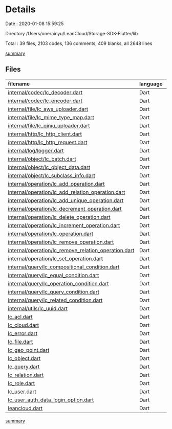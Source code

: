 # Details

Date : 2020-01-08 15:59:25

Directory /Users/onerainyu/LeanCloud/Storage-SDK-Flutter/lib

Total : 39 files,  2103 codes, 136 comments, 409 blanks, all 2648 lines

[summary](results.md)

## Files
| filename | language | code | comment | blank | total |
| :--- | :--- | ---: | ---: | ---: | ---: |
| [internal/codec/lc_decoder.dart](file:///Users/onerainyu/LeanCloud/Storage-SDK-Flutter/lib/internal/codec/lc_decoder.dart) | Dart | 50 | 8 | 5 | 63 |
| [internal/codec/lc_encoder.dart](file:///Users/onerainyu/LeanCloud/Storage-SDK-Flutter/lib/internal/codec/lc_encoder.dart) | Dart | 97 | 2 | 11 | 110 |
| [internal/file/lc_aws_uploader.dart](file:///Users/onerainyu/LeanCloud/Storage-SDK-Flutter/lib/internal/file/lc_aws_uploader.dart) | Dart | 17 | 0 | 5 | 22 |
| [internal/file/lc_mime_type_map.dart](file:///Users/onerainyu/LeanCloud/Storage-SDK-Flutter/lib/internal/file/lc_mime_type_map.dart) | Dart | 199 | 0 | 2 | 201 |
| [internal/file/lc_qiniu_uploader.dart](file:///Users/onerainyu/LeanCloud/Storage-SDK-Flutter/lib/internal/file/lc_qiniu_uploader.dart) | Dart | 17 | 1 | 6 | 24 |
| [internal/http/lc_http_client.dart](file:///Users/onerainyu/LeanCloud/Storage-SDK-Flutter/lib/internal/http/lc_http_client.dart) | Dart | 59 | 1 | 5 | 65 |
| [internal/http/lc_http_request.dart](file:///Users/onerainyu/LeanCloud/Storage-SDK-Flutter/lib/internal/http/lc_http_request.dart) | Dart | 34 | 5 | 10 | 49 |
| [internal/log/logger.dart](file:///Users/onerainyu/LeanCloud/Storage-SDK-Flutter/lib/internal/log/logger.dart) | Dart | 27 | 0 | 6 | 33 |
| [internal/object/lc_batch.dart](file:///Users/onerainyu/LeanCloud/Storage-SDK-Flutter/lib/internal/object/lc_batch.dart) | Dart | 79 | 2 | 4 | 85 |
| [internal/object/lc_object_data.dart](file:///Users/onerainyu/LeanCloud/Storage-SDK-Flutter/lib/internal/object/lc_object_data.dart) | Dart | 28 | 2 | 7 | 37 |
| [internal/object/lc_subclass_info.dart](file:///Users/onerainyu/LeanCloud/Storage-SDK-Flutter/lib/internal/object/lc_subclass_info.dart) | Dart | 7 | 0 | 2 | 9 |
| [internal/operation/lc_add_operation.dart](file:///Users/onerainyu/LeanCloud/Storage-SDK-Flutter/lib/internal/operation/lc_add_operation.dart) | Dart | 39 | 0 | 7 | 46 |
| [internal/operation/lc_add_relation_operation.dart](file:///Users/onerainyu/LeanCloud/Storage-SDK-Flutter/lib/internal/operation/lc_add_relation_operation.dart) | Dart | 35 | 0 | 7 | 42 |
| [internal/operation/lc_add_unique_operation.dart](file:///Users/onerainyu/LeanCloud/Storage-SDK-Flutter/lib/internal/operation/lc_add_unique_operation.dart) | Dart | 39 | 1 | 8 | 48 |
| [internal/operation/lc_decrement_operation.dart](file:///Users/onerainyu/LeanCloud/Storage-SDK-Flutter/lib/internal/operation/lc_decrement_operation.dart) | Dart | 31 | 1 | 8 | 40 |
| [internal/operation/lc_delete_operation.dart](file:///Users/onerainyu/LeanCloud/Storage-SDK-Flutter/lib/internal/operation/lc_delete_operation.dart) | Dart | 19 | 1 | 5 | 25 |
| [internal/operation/lc_increment_operation.dart](file:///Users/onerainyu/LeanCloud/Storage-SDK-Flutter/lib/internal/operation/lc_increment_operation.dart) | Dart | 31 | 1 | 8 | 40 |
| [internal/operation/lc_operation.dart](file:///Users/onerainyu/LeanCloud/Storage-SDK-Flutter/lib/internal/operation/lc_operation.dart) | Dart | 7 | 4 | 4 | 15 |
| [internal/operation/lc_remove_operation.dart](file:///Users/onerainyu/LeanCloud/Storage-SDK-Flutter/lib/internal/operation/lc_remove_operation.dart) | Dart | 37 | 1 | 8 | 46 |
| [internal/operation/lc_remove_relation_operation.dart](file:///Users/onerainyu/LeanCloud/Storage-SDK-Flutter/lib/internal/operation/lc_remove_relation_operation.dart) | Dart | 35 | 1 | 7 | 43 |
| [internal/operation/lc_set_operation.dart](file:///Users/onerainyu/LeanCloud/Storage-SDK-Flutter/lib/internal/operation/lc_set_operation.dart) | Dart | 24 | 1 | 6 | 31 |
| [internal/query/lc_compositional_condition.dart](file:///Users/onerainyu/LeanCloud/Storage-SDK-Flutter/lib/internal/query/lc_compositional_condition.dart) | Dart | 149 | 4 | 36 | 189 |
| [internal/query/lc_equal_condition.dart](file:///Users/onerainyu/LeanCloud/Storage-SDK-Flutter/lib/internal/query/lc_equal_condition.dart) | Dart | 19 | 0 | 4 | 23 |
| [internal/query/lc_operation_condition.dart](file:///Users/onerainyu/LeanCloud/Storage-SDK-Flutter/lib/internal/query/lc_operation_condition.dart) | Dart | 22 | 0 | 4 | 26 |
| [internal/query/lc_query_condition.dart](file:///Users/onerainyu/LeanCloud/Storage-SDK-Flutter/lib/internal/query/lc_query_condition.dart) | Dart | 5 | 0 | 2 | 7 |
| [internal/query/lc_related_condition.dart](file:///Users/onerainyu/LeanCloud/Storage-SDK-Flutter/lib/internal/query/lc_related_condition.dart) | Dart | 22 | 0 | 4 | 26 |
| [internal/utils/lc_uuid.dart](file:///Users/onerainyu/LeanCloud/Storage-SDK-Flutter/lib/internal/utils/lc_uuid.dart) | Dart | 17 | 0 | 6 | 23 |
| [lc_acl.dart](file:///Users/onerainyu/LeanCloud/Storage-SDK-Flutter/lib/lc_acl.dart) | Dart | 108 | 4 | 22 | 134 |
| [lc_cloud.dart](file:///Users/onerainyu/LeanCloud/Storage-SDK-Flutter/lib/lc_cloud.dart) | Dart | 7 | 2 | 4 | 13 |
| [lc_error.dart](file:///Users/onerainyu/LeanCloud/Storage-SDK-Flutter/lib/lc_error.dart) | Dart | 3 | 1 | 2 | 6 |
| [lc_file.dart](file:///Users/onerainyu/LeanCloud/Storage-SDK-Flutter/lib/lc_file.dart) | Dart | 92 | 5 | 20 | 117 |
| [lc_geo_point.dart](file:///Users/onerainyu/LeanCloud/Storage-SDK-Flutter/lib/lc_geo_point.dart) | Dart | 16 | 3 | 10 | 29 |
| [lc_object.dart](file:///Users/onerainyu/LeanCloud/Storage-SDK-Flutter/lib/lc_object.dart) | Dart | 228 | 34 | 46 | 308 |
| [lc_query.dart](file:///Users/onerainyu/LeanCloud/Storage-SDK-Flutter/lib/lc_query.dart) | Dart | 173 | 2 | 33 | 208 |
| [lc_relation.dart](file:///Users/onerainyu/LeanCloud/Storage-SDK-Flutter/lib/lc_relation.dart) | Dart | 20 | 2 | 7 | 29 |
| [lc_role.dart](file:///Users/onerainyu/LeanCloud/Storage-SDK-Flutter/lib/lc_role.dart) | Dart | 18 | 1 | 8 | 27 |
| [lc_user.dart](file:///Users/onerainyu/LeanCloud/Storage-SDK-Flutter/lib/lc_user.dart) | Dart | 221 | 34 | 50 | 305 |
| [lc_user_auth_data_login_option.dart](file:///Users/onerainyu/LeanCloud/Storage-SDK-Flutter/lib/lc_user_auth_data_login_option.dart) | Dart | 11 | 0 | 4 | 15 |
| [leancloud.dart](file:///Users/onerainyu/LeanCloud/Storage-SDK-Flutter/lib/leancloud.dart) | Dart | 61 | 12 | 16 | 89 |

[summary](results.md)